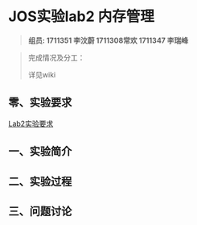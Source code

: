 # JOS实验lab2 内存管理

> **组员:    1711351 李汶蔚   1711308常欢 1711347 李瑞峰**

> 完成情况及分工：
>
> 详见wiki



## 零、实验要求

[Lab2实验要求](./Lab2实验要求.pdf)

## 一、实验简介





## 二、实验过程



## 三、问题讨论



